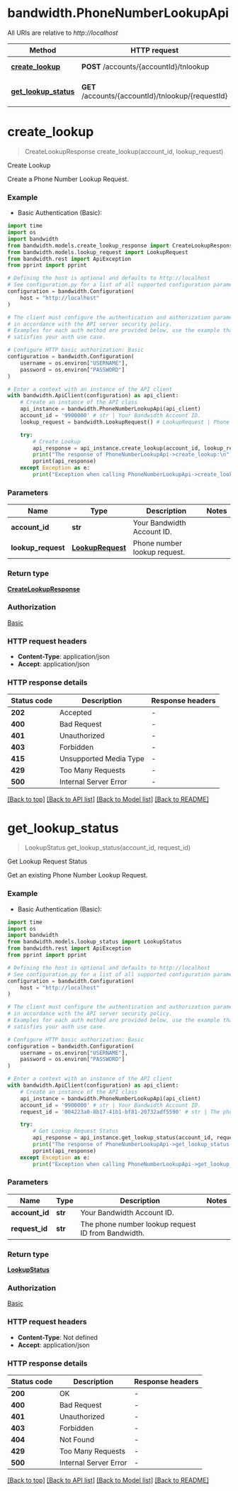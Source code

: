 # bandwidth.PhoneNumberLookupApi

All URIs are relative to *http://localhost*

Method | HTTP request | Description
------------- | ------------- | -------------
[**create_lookup**](PhoneNumberLookupApi.md#create_lookup) | **POST** /accounts/{accountId}/tnlookup | Create Lookup
[**get_lookup_status**](PhoneNumberLookupApi.md#get_lookup_status) | **GET** /accounts/{accountId}/tnlookup/{requestId} | Get Lookup Request Status


# **create_lookup**
> CreateLookupResponse create_lookup(account_id, lookup_request)

Create Lookup

Create a Phone Number Lookup Request.

### Example

* Basic Authentication (Basic):
```python
import time
import os
import bandwidth
from bandwidth.models.create_lookup_response import CreateLookupResponse
from bandwidth.models.lookup_request import LookupRequest
from bandwidth.rest import ApiException
from pprint import pprint

# Defining the host is optional and defaults to http://localhost
# See configuration.py for a list of all supported configuration parameters.
configuration = bandwidth.Configuration(
    host = "http://localhost"
)

# The client must configure the authentication and authorization parameters
# in accordance with the API server security policy.
# Examples for each auth method are provided below, use the example that
# satisfies your auth use case.

# Configure HTTP basic authorization: Basic
configuration = bandwidth.Configuration(
    username = os.environ["USERNAME"],
    password = os.environ["PASSWORD"]
)

# Enter a context with an instance of the API client
with bandwidth.ApiClient(configuration) as api_client:
    # Create an instance of the API class
    api_instance = bandwidth.PhoneNumberLookupApi(api_client)
    account_id = '9900000' # str | Your Bandwidth Account ID.
    lookup_request = bandwidth.LookupRequest() # LookupRequest | Phone number lookup request.

    try:
        # Create Lookup
        api_response = api_instance.create_lookup(account_id, lookup_request)
        print("The response of PhoneNumberLookupApi->create_lookup:\n")
        pprint(api_response)
    except Exception as e:
        print("Exception when calling PhoneNumberLookupApi->create_lookup: %s\n" % e)
```



### Parameters

Name | Type | Description  | Notes
------------- | ------------- | ------------- | -------------
 **account_id** | **str**| Your Bandwidth Account ID. | 
 **lookup_request** | [**LookupRequest**](LookupRequest.md)| Phone number lookup request. | 

### Return type

[**CreateLookupResponse**](CreateLookupResponse.md)

### Authorization

[Basic](../README.md#Basic)

### HTTP request headers

 - **Content-Type**: application/json
 - **Accept**: application/json

### HTTP response details
| Status code | Description | Response headers |
|-------------|-------------|------------------|
**202** | Accepted |  -  |
**400** | Bad Request |  -  |
**401** | Unauthorized |  -  |
**403** | Forbidden |  -  |
**415** | Unsupported Media Type |  -  |
**429** | Too Many Requests |  -  |
**500** | Internal Server Error |  -  |

[[Back to top]](#) [[Back to API list]](../README.md#documentation-for-api-endpoints) [[Back to Model list]](../README.md#documentation-for-models) [[Back to README]](../README.md)

# **get_lookup_status**
> LookupStatus get_lookup_status(account_id, request_id)

Get Lookup Request Status

Get an existing Phone Number Lookup Request.

### Example

* Basic Authentication (Basic):
```python
import time
import os
import bandwidth
from bandwidth.models.lookup_status import LookupStatus
from bandwidth.rest import ApiException
from pprint import pprint

# Defining the host is optional and defaults to http://localhost
# See configuration.py for a list of all supported configuration parameters.
configuration = bandwidth.Configuration(
    host = "http://localhost"
)

# The client must configure the authentication and authorization parameters
# in accordance with the API server security policy.
# Examples for each auth method are provided below, use the example that
# satisfies your auth use case.

# Configure HTTP basic authorization: Basic
configuration = bandwidth.Configuration(
    username = os.environ["USERNAME"],
    password = os.environ["PASSWORD"]
)

# Enter a context with an instance of the API client
with bandwidth.ApiClient(configuration) as api_client:
    # Create an instance of the API class
    api_instance = bandwidth.PhoneNumberLookupApi(api_client)
    account_id = '9900000' # str | Your Bandwidth Account ID.
    request_id = '004223a0-8b17-41b1-bf81-20732adf5590' # str | The phone number lookup request ID from Bandwidth.

    try:
        # Get Lookup Request Status
        api_response = api_instance.get_lookup_status(account_id, request_id)
        print("The response of PhoneNumberLookupApi->get_lookup_status:\n")
        pprint(api_response)
    except Exception as e:
        print("Exception when calling PhoneNumberLookupApi->get_lookup_status: %s\n" % e)
```



### Parameters

Name | Type | Description  | Notes
------------- | ------------- | ------------- | -------------
 **account_id** | **str**| Your Bandwidth Account ID. | 
 **request_id** | **str**| The phone number lookup request ID from Bandwidth. | 

### Return type

[**LookupStatus**](LookupStatus.md)

### Authorization

[Basic](../README.md#Basic)

### HTTP request headers

 - **Content-Type**: Not defined
 - **Accept**: application/json

### HTTP response details
| Status code | Description | Response headers |
|-------------|-------------|------------------|
**200** | OK |  -  |
**400** | Bad Request |  -  |
**401** | Unauthorized |  -  |
**403** | Forbidden |  -  |
**404** | Not Found |  -  |
**429** | Too Many Requests |  -  |
**500** | Internal Server Error |  -  |

[[Back to top]](#) [[Back to API list]](../README.md#documentation-for-api-endpoints) [[Back to Model list]](../README.md#documentation-for-models) [[Back to README]](../README.md)

